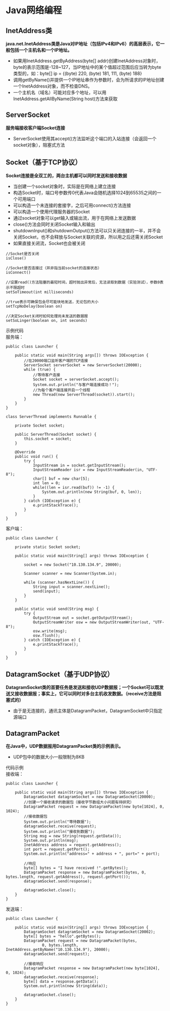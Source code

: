 # Java网络编程
## InetAddress类
**java.net.InetAddress类是Java对IP地址（包括IPv4和IPv6）的高层表示，它一般包括一个主机名和一个IP地址。**
- 如果用InetAddress.getByAddress(byte[] addr)创建InetAddress对象时，byte的表示范围是-128~127，当IP地址中的某个值超过范围后应当转为byte类型的，如：byte[] ip = {(byte) 220, (byte) 181, 111, (byte) 188}
- 调用getByName()并提供一个IP地址串作为参数时，会为所请求的IP地址创建一个InetAddress对象，而不检查DNS。
- 一个主机名（域名）可能对应多个地址，可以用InetAddress.getAllByName(String host)方法来获取

## ServerSocket
**服务端接收客户端Socket连接**
- ServerSocket使用其accept()方法监听这个端口的入站连接（会返回一个socket对象），阻塞式方法

## Socket（基于TCP协议）
**Socket连接是全双工的，两台主机都可以同时发送和接收数据**
- 当创建一个socket对象时，实际是在网络上建立连接
- 构造Socket时，端口号参数传0代表Java会随机选择1024到65535之间的一个可用端口
- 可以构造一个未连接的套接字，之后可用connect()方法连接
- 可以构造一个使用代理服务器的Socket
- 通过socket对象可以get输入或输出流，用于在网络上发送数据
- close()方法会同时关闭Socket输入和输出
- shutdownInput()和shutdownOutput()方法可以只关闭连接的一半，并不会关闭Socket，也不会释放与Socket关联的资源，所以用之后还需关闭Socket
- 如果直接关闭流，Socket也会被关闭

```
//Socket是否关闭
isClose()

//Socket是否连接过（并非指当前socket的连接状态）
isConnect()

//设置read()方法阻塞的最短时间，超时抛出异常后，无法读取到数据（实验测试），参数0表示不限超时
setSoTimeout(int milliseconds)

//true表示可确保包会尽可能块地发送，无论包的大小
setTcpNoDelay(boolean on)

//决定Socket关闭时如何处理尚未发送的数据报
setSoLinger(boolean on, int seconds)
```

示例代码 <br/>
服务端：
```
public class Launcher {

    public static void main(String args[]) throws IOException {
        //在20000端口监听客户端的TCP连接
        ServerSocket serverSocket = new ServerSocket(20000);
        while (true) {
            //等待客户连接
            Socket socket = serverSocket.accept();
            System.out.println("与客户端连接成功！");
            //为每个客户端连接开启一个线程
            new Thread(new ServerThread(socket)).start();
        }
    }
}

class ServerThread implements Runnable {

    private Socket socket;

    public ServerThread(Socket socket) {
        this.socket = socket;
    }

    @Override
    public void run() {
        try {
            InputStream in = socket.getInputStream();
            InputStreamReader isr = new InputStreamReader(in, "UTF-8");
            char[] buf = new char[5];
            int len = 0;
            while((len = isr.read(buf)) != -1) {
                System.out.println(new String(buf, 0, len));
            }
        } catch (IOException e) {
            e.printStackTrace();
        }
    }
}
```

客户端：
```
public class Launcher {

    private static Socket socket;

    public static void main(String[] args) throws IOException {

        socket = new Socket("10.130.134.9", 20000);

        Scanner scanner = new Scanner(System.in);

        while (scanner.hasNextLine()) {
            String input = scanner.nextLine();
            send(input);
        }
    }

    public static void send(String msg) {
        try {
            OutputStream out = socket.getOutputStream();
            OutputStreamWriter osw = new OutputStreamWriter(out, "UTF-8");
            osw.write(msg);
            osw.flush();
        } catch (IOException e) {
            e.printStackTrace();
        }
    }
}
```

## DatagramSocket（基于UDP协议）
**DatagramSocket类的首要任务是发送和接收UDP数据报；一个Socket可以既发送又接收数据报；事实上，它可以同时对多台主机收发数据。（receive方法是阻塞式的）**
- 由于是无连接的，通讯主体是DatagramPacket，DatagramSocket中只指定源端口

## DatagramPacket
**在Java中，UDP数据报用DatagramPacket类的示例表示。**
- UDP包中的数据大小一般限制为8KB

代码示例<br/>
接收端：
```
public class Launcher {

    public static void main(String args[]) throws IOException {
        DatagramSocket datagramSocket = new DatagramSocket(20000);
        //创建一个接收请求的数据包（接收字节数组大小问题有待研究）
        DatagramPacket request = new DatagramPacket(new byte[1024], 0, 1024);
        //接收数据包
        System.out.println("等待数据");
        datagramSocket.receive(request);
        System.out.println("接收到数据");
        String msg = new String(request.getData());
        System.out.println(msg);
        InetAddress address = request.getAddress();
        int port = request.getPort();
        System.out.println("address=" + address + ", port=" + port);

        //响应
        byte[] bytes = "I have received !".getBytes();
        DatagramPacket response = new DatagramPacket(bytes, 0, bytes.length, request.getAddress(), request.getPort());
        datagramSocket.send(response);

		datagramSocket.close();
    }
}
```

发送端：
```
public class Launcher {

    public static void main(String[] args) throws IOException {
        DatagramSocket datagramSocket = new DatagramSocket(20002);
        byte[] bytes = "hello".getBytes();
        DatagramPacket request = new DatagramPacket(bytes,
                0, bytes.length, InetAddress.getByName("10.130.134.9"), 20000);
        datagramSocket.send(request);

        //接收响应
        DatagramPacket response = new DatagramPacket(new byte[1024], 0, 1024);
        datagramSocket.receive(response);
        byte[] data = response.getData();
        System.out.println(new String(data));

		datagramSocket.close();
    }
}
```

